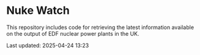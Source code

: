 # Nuke Watch

This repository includes code for retrieving the latest information available on the output of EDF nuclear power plants in the UK.

Last updated: 2025-04-24 13:23
